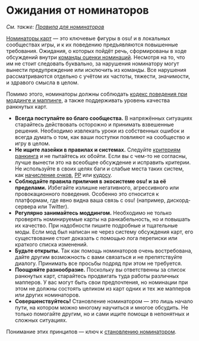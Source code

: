 # Ожидания от номинаторов

*См. также: [Правила для номинаторов](/wiki/People/The_Team/Beatmap_Nominators/Rules)*

[Номинаторы карт](/wiki/People/The_Team/Beatmap_Nominators) — это ключевые фигуры в osu! и в локальных сообществах игры, и к их поведению предъявляются повышенные требования. Ожидания, о которых пойдёт речь, сформированы в ходе обсуждений внутри [команды оценки номинаций](/wiki/People/The_Team/Nomination_Assessment_Team). Несмотря на то, что им не стоит следовать буквально, за нарушения номинатору могут вынести предупреждение или исключить из команды. Все нарушения рассматриваются отдельно с учётом их частоты, тяжести, значимости, и здравого смысла в целом.

Помимо этого, номинаторы должны соблюдать [кодекс поведения при моддинге и маппинге](/wiki/Rules/Code_of_Conduct_for_Modding_and_Mapping), а также поддерживать уровень качества ранкнутых карт.

- **Всегда поступайте во благо сообщества.** В напряжённых ситуациях старайтесь действовать осторожно и принимать взвешенные решения. Необходимо извлекать уроки из собственных ошибок и всегда думать о том, как ваши поступки повлияют на сообщество и игру в целом.
- **Не ищите лазейки в правилах и системах.** Следуйте [критериям ранкинга](/wiki/Ranking_Criteria) и не пытайтесь их обойти. Если вы с чем-то не согласны, лучше вынести это на всеобщее обсуждение и исправить критерии. Не используйте в своих целях баги и слабые места таких систем, как [начисление очков](/wiki/Score), [PP](/wiki/Performance_points) или [кудосу](/wiki/Modding/Kudosu).
- **Соблюдайте правила приличия в экосистеме osu! и за её пределами.** Избегайте излишне негативного, агрессивного или провокационного поведения. Особенно это относится к платформам, где явно видна ваша связь с osu! (например, дискорд-сервера или Twitter).
- **Регулярно занимайтесь моддингом.** Необходимо не только проверять номинируемые карты на ранкабельность, но и повышать их качество. При надобности пишите подробные и тщательные моды. Если мод был написан не через систему обсуждения карт, его существование стоит доказать с помощью лога переписки или краткого списка изменений.
- **Будьте открыты.** Так как помощь номинаторов очень востребована, дайте другим возможность с вами связаться и не препятствуйте диалогу. Принимать все просьбы подряд при этом не требуется.
- **Поощряйте разнообразие.** Поскольку вы ответственны за список ранкнутых карт, старайтесь продвигать туда работы различных мапперов. У вас могут быть свои предпочтения, но номинации при этом не должны состоять целиком из карт одних и тех же мапперов или других номинаторов.
- **Совершенствуйтесь!** Становление номинатором — это лишь начало пути, на котором можно многому научиться и многое обсудить. Не только помогайте другим, но и сами ищите помощи в непонятных и сложных ситуациях.

Понимание этих принципов — ключ к [становлению номинатором](/wiki/People/The_Team/Beatmap_Nominators/Becoming_a_Beatmap_Nominator).
